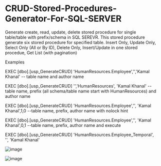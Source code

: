 # CRUD-Stored-Procedures-Generator-For-SQL-SERVER
Generate create, read, update, delete stored procedure for single table/table with prefix/schema in SQL SEREVR.
This stored procedure generate six stored procedure for specified table.
Insert Only,
Update Only,
Select Only (All or By ID),
Delete Only,
Insert/Update in one stored procedue,
Get List (with pagination)

Examples

EXEC [dbo].[usp_GenerateCRUD] 'HumanResources.Employee','','Kamal Khanal' -- table name and author name

EXEC [dbo].[usp_GenerateCRUD] '','HumanResources', 'Kamal Khanal' --table name, prefix (all schema/table name start with HumanResources) and author name

EXEC [dbo].[usp_GenerateCRUD] 'HumanResources.Employee','', 'Kamal Khanal',1,0 --table name, prefix, author name with nolock hint

EXEC [dbo].[usp_GenerateCRUD] 'HumanResources.Employee','', 'Kamal Khanal',0,1 --table name, prefix, author name and execute

EXEC [dbo].[usp_GenerateCRUD] 'HumanResources.Employee_Temporal', '', 'Kamal Khanal'

![image](https://user-images.githubusercontent.com/28916183/233596325-bfe54956-9b40-4621-8461-ed78445fb35a.png)

![image](https://user-images.githubusercontent.com/28916183/233595809-741a5239-0051-4501-b87c-9afd4104948f.png)


